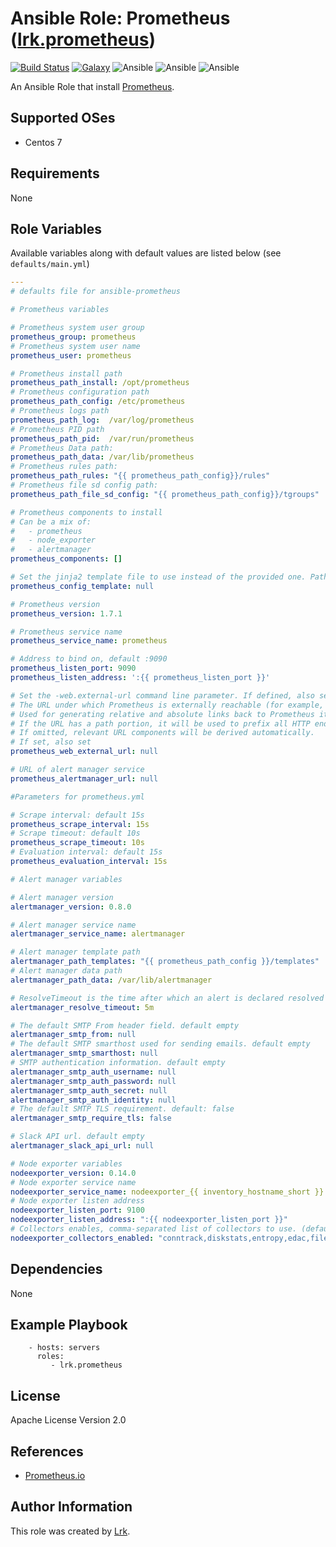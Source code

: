 Ansible Role: Prometheus ([lrk.prometheus](https://galaxy.ansible.com/lrk/prometheus/))
=========
[![Build Status](https://travis-ci.org/lrk/ansible-role-prometheus.svg?branch=master)](https://travis-ci.org/lrk/ansible-role-prometheus)
[![Galaxy](https://img.shields.io/badge/galaxy-lrk.prometheus-blue.svg)](https://galaxy.ansible.com/lrk/prometheus)
![Ansible](https://img.shields.io/ansible/role/d/20579.svg)
![Ansible](https://img.shields.io/badge/dynamic/json.svg?label=min_ansible_version&url=https%3A%2F%2Fgalaxy.ansible.com%2Fapi%2Fv1%2Froles%2F20579%2F&query=$.min_ansible_version)
![Ansible](https://img.shields.io/ansible/quality/20579)

An Ansible Role that install [Prometheus](https://prometheus.io).


Supported OSes
--------------
- Centos 7

Requirements
------------

None

Role Variables
--------------

Available variables along with default values are listed below (see `defaults/main.yml`)
```yml
---
# defaults file for ansible-prometheus

# Prometheus variables

# Prometheus system user group
prometheus_group: prometheus
# Prometheus system user name
prometheus_user: prometheus

# Prometheus install path
prometheus_path_install: /opt/prometheus
# Prometheus configuration path
prometheus_path_config: /etc/prometheus
# Prometheus logs path
prometheus_path_log:  /var/log/prometheus
# Prometheus PID path
prometheus_path_pid:  /var/run/prometheus
# Prometheus Data path:
prometheus_path_data: /var/lib/prometheus
# Prometheus rules path:
prometheus_path_rules: "{{ prometheus_path_config}}/rules"
# Prometheus file sd config path:
prometheus_path_file_sd_config: "{{ prometheus_path_config}}/tgroups"

# Prometheus components to install
# Can be a mix of:
#   - prometheus
#   - node_exporter
#   - alertmanager
prometheus_components: []

# Set the jinja2 template file to use instead of the provided one. Path based on playbook_dir
prometheus_config_template: null

# Prometheus version
prometheus_version: 1.7.1

# Prometheus service name
prometheus_service_name: prometheus

# Address to bind on, default :9090
prometheus_listen_port: 9090
prometheus_listen_address: ':{{ prometheus_listen_port }}'

# Set the -web.external-url command line parameter. If defined, also set the -web.route-prefix command line parameter to /
# The URL under which Prometheus is externally reachable (for example, if Prometheus is served via a reverse proxy).
# Used for generating relative and absolute links back to Prometheus itself.
# If the URL has a path portion, it will be used to prefix all HTTP endpoints served by Prometheus.
# If omitted, relevant URL components will be derived automatically.
# If set, also set
prometheus_web_external_url: null

# URL of alert manager service
prometheus_alertmanager_url: null

#Parameters for prometheus.yml

# Scrape interval: default 15s
prometheus_scrape_interval: 15s
# Scrape timeout: default 10s
prometheus_scrape_timeout: 10s
# Evaluation interval: default 15s
prometheus_evaluation_interval: 15s

# Alert manager variables

# Alert manager version
alertmanager_version: 0.8.0

# Alert manager service name
alertmanager_service_name: alertmanager

# Alert manager template path
alertmanager_path_templates: "{{ prometheus_path_config }}/templates"
# Alert manager data path
alertmanager_path_data: /var/lib/alertmanager

# ResolveTimeout is the time after which an alert is declared resolved if it has not been updated. default: 5m
alertmanager_resolve_timeout: 5m

# The default SMTP From header field. default empty
alertmanager_smtp_from: null
# The default SMTP smarthost used for sending emails. default empty
alertmanager_smtp_smarthost: null
# SMTP authentication information. default empty
alertmanager_smtp_auth_username: null
alertmanager_smtp_auth_password: null
alertmanager_smtp_auth_secret: null
alertmanager_smtp_auth_identity: null
# The default SMTP TLS requirement. default: false
alertmanager_smtp_require_tls: false

# Slack API url. default empty
alertmanager_slack_api_url: null

# Node exporter variables
nodeexporter_version: 0.14.0
# Node exporter service name
nodeexporter_service_name: nodeexporter_{{ inventory_hostname_short }}
# Node exporter listen address
nodeexporter_listen_port: 9100
nodeexporter_listen_address: ":{{ nodeexporter_listen_port }}"
# Collectors enables, comma-separated list of collectors to use. (default "conntrack,diskstats,entropy,edac,filefd,filesystem,hwmon,infiniband,loadavg,mdadm,meminfo,netdev,netstat,sockstat,stat,textfile,time,uname,vmstat,wifi,zfs")
nodeexporter_collectors_enabled: "conntrack,diskstats,entropy,edac,filefd,filesystem,hwmon,infiniband,loadavg,mdadm,meminfo,netdev,netstat,sockstat,stat,textfile,time,uname,vmstat,wifi,zfs"
```

Dependencies
------------

None

Example Playbook
----------------

```
    - hosts: servers
      roles:
         - lrk.prometheus
```

 License
 -------

 Apache License Version 2.0

 References
 ----------

- [Prometheus.io](https://prometheus.io)

Author Information
------------------
This role was created by [Lrk](https://github.com/lrk).
